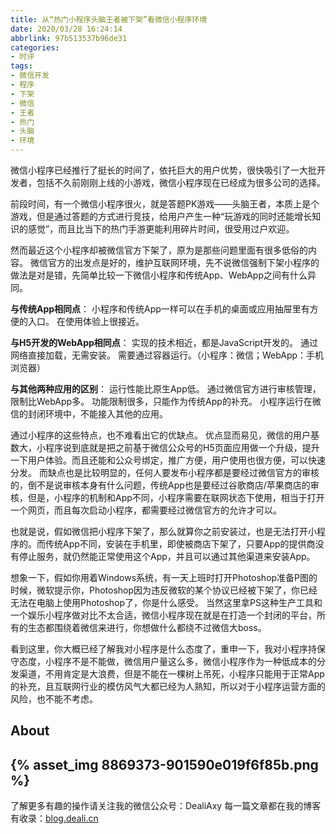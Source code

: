 ```yaml
---
title: 从“热门小程序头脑王者被下架”看微信小程序环境
date: 2020/03/28 16:24:14
abbrlink: 97b513537b96de31
categories:
- 时评
tags:
- 微信开发
- 程序
- 下架
- 微信
- 王者
- 热门
- 头脑
- 环境
---
```

微信小程序已经推行了挺长的时间了，依托巨大的用户优势，很快吸引了一大批开发者，包括不久前刚刚上线的小游戏，微信小程序现在已经成为很多公司的选择。

前段时间，有一个微信小程序很火，就是答题PK游戏——头脑王者，本质上是个游戏，但是通过答题的方式进行竞技，给用户产生一种“玩游戏的同时还能增长知识的感觉”，而且比当下的热门手游更能利用碎片时间，很受用过户欢迎。

然而最近这个小程序却被微信官方下架了，原为是那些问题里面有很多低俗的内容。
微信官方的出发点是好的，维护互联网环境，先不说微信强制下架小程序的做法是对是错，先简单比较一下微信小程序和传统App、WebApp之间有什么异同。

**与传统App相同点**：
小程序和传统App一样可以在手机的桌面或应用抽屉里有方便的入口。
在使用体验上很接近。

**与H5开发的WebApp相同点**：
实现的技术相近，都是JavaScript开发的。
通过网络直接加载，无需安装。
需要通过容器运行。（小程序：微信；WebApp：手机浏览器）

**与其他两种应用的区别**：
运行性能比原生App低。
通过微信官方进行审核管理，限制比WebApp多。
功能限制很多，只能作为传统App的补充。
小程序运行在微信的封闭环境中，不能接入其他的应用。

通过小程序的这些特点，也不难看出它的优缺点。
优点显而易见，微信的用户基数大，小程序说到底就是把之前基于微信公众号的H5页面应用做一个升级，提升一下用户体验。而且还能和公众号绑定，推广方便，用户使用也很方便，可以快速分发。
而缺点也是比较明显的，任何人要发布小程序都是要经过微信官方的审核的，倒不是说审核本身有什么问题，传统App也是要经过谷歌商店/苹果商店的审核，但是，小程序的机制和App不同，小程序需要在联网状态下使用，相当于打开一个网页，而且每次启动小程序，都需要经过微信官方的允许才可以。

也就是说，假如微信把小程序下架了，那么就算你之前安装过，也是无法打开小程序的。而传统App不同，安装在手机里，即使被商店下架了，只要App的提供商没有停止服务，就仍然能正常使用这个App，并且可以通过其他渠道来安装App。

想象一下，假如你用着Windows系统，有一天上班时打开Photoshop准备P图的时候，微软提示你，Photoshop因为违反微软的某个协议已经被下架了，你已经无法在电脑上使用Photoshop了，你是什么感受。
当然这里拿PS这种生产工具和一个娱乐小程序做对比不太合适，微信小程序现在就是在打造一个封闭的平台，所有的生态都围绕着微信来进行，你想做什么都绕不过微信大boss。

看到这里，你大概已经了解我对小程序是什么态度了，重申一下，我对小程序持保守态度，小程序不是不能做，微信用户量这么多，微信小程序作为一种低成本的分发渠道，不用肯定是大浪费，但是不能在一棵树上吊死，小程序只能用于正常App的补充，且互联网行业的模仿风气大都已经为人熟知，所以对于小程序运营方面的风险，也不能不考虑。


## About
{% asset_img 8869373-901590e019f6f85b.png %}
---------------
了解更多有趣的操作请关注我的微信公众号：DealiAxy
每一篇文章都在我的博客有收录：[blog.deali.cn](http://blog.deali.cn)
